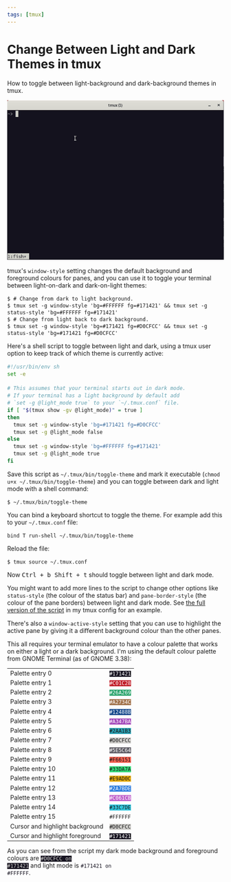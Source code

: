 ```yaml
---
tags: [tmux]
---
```


Change Between Light and Dark Themes in tmux
============================================

<p class="lead" markdown="1">
How to toggle between light-background and dark-background themes in tmux.
</p>

<img src="/assets/videos/tmux-toggle-theme.gif">

tmux's `window-style` setting changes the default background and foreground colours for panes, and you can use it to toggle your terminal between light-on-dark
and dark-on-light themes:

```terminal
$ # Change from dark to light background.
$ tmux set -g window-style 'bg=#FFFFFF fg=#171421' && tmux set -g status-style 'bg=#FFFFFF fg=#171421'
$ # Change from light back to dark background.
$ tmux set -g window-style 'bg=#171421 fg=#D0CFCC' && tmux set -g status-style 'bg=#171421 fg=#D0CFCC'
```

Here's a shell script to toggle between light and dark, using a tmux user option to keep track of which theme is currently active:

```sh
#!/usr/bin/env sh
set -e

# This assumes that your terminal starts out in dark mode.
# If your terminal has a light background by default add
# `set -g @light_mode true` to your `~/.tmux.conf` file.
if [ "$(tmux show -gv @light_mode)" = true ]
then
  tmux set -g window-style 'bg=#171421 fg=#D0CFCC'
  tmux set -g @light_mode false
else
  tmux set -g window-style 'bg=#FFFFFF fg=#171421'
  tmux set -g @light_mode true
fi
```

Save this script as `~/.tmux/bin/toggle-theme` and mark it executable
(`chmod u+x ~/.tmux/bin/toggle-theme`) and you can toggle between dark and
light mode with a shell command:

```terminal
$ ~/.tmux/bin/toggle-theme
```

You can bind a keyboard shortcut to toggle the theme. For example add this to
your `~/.tmux.conf` file:

```
bind T run-shell ~/.tmux/bin/toggle-theme
```

Reload the file:

```terminal
$ tmux source ~/.tmux.conf
```

Now <kbd><kbd><kbd>Ctrl</kbd> + <kbd>b</kbd></kbd> <kbd><kbd>Shift</kbd> + <kbd>t</kbd></kbd></kbd> should toggle between light and dark mode.

You might want to add more lines to the script to change other options like `status-style` (the colour of the status bar) and `pane-border-style`
(the colour of the pane borders) between light and dark mode. See [the full version of the script](https://github.com/seanh/tmux/blob/67ac5ee97a5ac79ca5115ab2f02f7ed4f41250dd/bin/toggle-theme)
in my tmux config for an example.

There's also a `window-active-style` setting that you can use to highlight the active pane by giving it a different background colour than the other panes.

This all requires your terminal emulator to have a colour palette that works on either a light or a dark background. I'm using the default colour palette from
GNOME Terminal (as of GNOME 3.38):

<table>
<tr><td>Palette entry 0</td> <td><code style="background:#171421; color:white;">#171421</code></td></tr>
<tr><td>Palette entry 1</td> <td><code style="background:#C01C28; color:white;">#C01C28</code></td></tr>
<tr><td>Palette entry 2</td> <td><code style="background:#26A269; color:white;">#26A269</code></td></tr>
<tr><td>Palette entry 3</td> <td><code style="background:#A2734C; color:white;">#A2734C</code></td></tr>
<tr><td>Palette entry 4</td> <td><code style="background:#12488B; color:white;">#12488B</code></td></tr>
<tr><td>Palette entry 5</td> <td><code style="background:#A347BA; color:white;">#A347BA</code></td></tr>
<tr><td>Palette entry 6</td> <td><code style="background:#2AA1B3">#2AA1B3</code></td></tr>
<tr><td>Palette entry 7</td> <td><code style="background:#D0CFCC">#D0CFCC</code></td></tr>
<tr><td>Palette entry 8</td> <td><code style="background:#5E5C64; color:white;">#5E5C64</code></td></tr>
<tr><td>Palette entry 9</td> <td><code style="background:#F66151">#F66151</code></td></tr>
<tr><td>Palette entry 10</td> <td><code style="background:#33DA7A">#33DA7A</code></td></tr>
<tr><td>Palette entry 11</td> <td><code style="background:#E9AD0C">#E9AD0C</code></td></tr>
<tr><td>Palette entry 12</td> <td><code style="background:#2A7BDE; color:white;">#2A7BDE</code></td></tr>
<tr><td>Palette entry 13</td> <td><code style="background:#C061CB; color:white;">#C061CB</code></td></tr>
<tr><td>Palette entry 14</td> <td><code style="background:#33C7DE">#33C7DE</code></td></tr>
<tr><td>Palette entry 15</td> <td><code style="background:#FFFFFF">#FFFFFF</code></td></tr>
<tr><td>Cursor and highlight background</td> <td><code style="background:#D0CFCC">#D0CFCC</code></td></tr>
<tr><td>Cursor and highlight foreground</td> <td><code style="background:#171421; color:white;">#171421</code></td></tr>
</table>

<p></p>

As you can see from the script my dark mode background and foreground colours are
<code style="background:#171421; color:#D0CFCC">#D0CFCC on #171421</code>
and light mode is
<code style="background:#FFFFFF; color:#171421">#171421 on #FFFFFF</code>.
